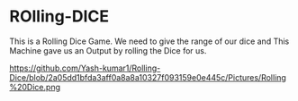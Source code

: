 # ROlling-DICE
This is a Rolling Dice Game. We need to give the range of our dice and This Machine gave us an Output by rolling the Dice for us.

https://github.com/Yash-kumar1/Rolling-Dice/blob/2a05dd1bfda3aff0a8a8a10327f093159e0e445c/Pictures/Rolling%20Dice.png
